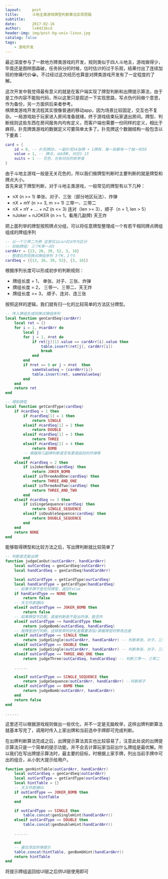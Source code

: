 ```yaml
---
layout:     post
title:      斗地主类游戏牌型判断算法实现思路
subtitle:   
date:       2017-02-16
author:     lx8421bcd
header-img: img/post-bg-unix-linux.jpg
catalog: false
tags:
    - 游戏开发
---
```


最近深度参与了一款地方牌类游戏的开发，规则类似于四人斗地主，游戏做得少，毕竟还是图样图森破，任务拆分的时候，估时估计的过于乐观，结果付出了连续加班的惨痛代价😭。不过经过这次经历也算是对牌类游戏开发有了一定程度的了解。  

这次开发中我觉得最有意义的就是在客户端实现了牌型判断和出牌提示算法，由于是工作内容不能贴代码，所以这里只是叙述一下实现思路，写点伪代码做个意思，作为备份，另一方面供后来者参考。  
棋牌类游戏开发流程其实很像普通的移动app，因为场景比较固定，交互也不复杂。一局游戏始于玩家进入房间准备就绪，终于游戏结束玩家退出房间。牌型、判断规则这些东西在房间服务内均有定义，而客户端也需要一份同样的定义，相比于麻将，扑克牌类游戏的数据定义可要简单太多了。扑克牌这个数据结构一般包含以下要素：
```lua
card = {
    id = 0, -- 扑克牌ID，一副扑克54张牌 + 1牌背，每一张都有一个独一的ID
    value = 1, -- 牌点，从A到K，对应1-13
    suits = 1 -- 花色，也有对应的枚举值
}
```
由于斗地主游戏一般是无关花色的，所以我们做牌型判断时主要判断的就是牌型和牌点大小。  
首先来说下牌型判断，对于斗地主类游戏，一般常见的牌型有以下几种：  

* nX (n >= 1) 单张、对子、三张（部分地区玩法）、炸弹
* nX + mY (n >= 3, m >= 1) 三带一、三带二
* nX + nY + ... + nZ (n <= 3) 连对（len >= 3）、顺子（n = 1, len > 5）
* nJoker + nJOKER (n >= 1，看用几副牌) 天王炸

把上面列举的牌型按照牌点分组，可以将任意牌型整理成一个有若干相同牌点牌组组成的牌组序列
```lua
-- 以一个三带二为例 这里仅以cardId作为区分
-- 初始牌组: 三个K带一对3
cardArr = {13, 26, 39, 52, 3, 16}
-- 整理后的同牌点牌组序列 3个K，2个3
cardSeq = {{13, 26, 39, 52}, {3, 16}}
```
根据序列长度可以形成初步的判断规则：
* 牌组长度 = 1， 单张、对子、三张、炸弹 
* 牌组长度 = 2， 三带一、三带二、天王炸
* 牌组长度 >= 3， 顺子、连对、连三张

按照这样的逻辑，我们就有归一化的比较简单的方法区分牌型。  
```lua
-- 传入牌组生成同牌点牌组序列
local function genCardSeq(cardArr)
    local ret = {}
    for i = 1, #cardArr do
        local j
        for j = 1, #ret do
            if ret[j][1].value == cardArr[i].value then
                table.insert(ret[j], cardArr[i])
                break
            end
        end
        if #ret == 0 or j > #ret  then 
            sameValueSeq = {cardArr[i]}
            table.insert(ret, sameValueSeq)
        end
    end
    return ret
end

-- 得到牌型
local function getCardType(cardSeq)
    if #cardSeq = 1 then
        if #cardSeq[1] = 1 then
            return SINGLE
        elseif #cardSeq[1] = 2 then
            return DOUBLE
        elseif #cardSeq[1] = 3 then
            return THREE
        elseif #cardSeq[1] = 4 then
            return BOMB
        -- 根据用几副牌判断是否有更高级别的炸弹等
        end
    elseif #cardSeq = 2 then
        if isJokerBomb(cardSeq) then
            return JOKER_BOMB
        elseif isThreeAndOne(cardSeq) then
            return THREE_AND_ONE
        elseif isThreeAndTwo(cardSeq) then
            return THREE_AND_TWO
        end
    elseif #cardSeq >= 3 then
        if isSingeSequence(cardSeq) then
            return SINGLE_SEQUENCE
        elseif isDoubleSequence(cardSeq) then
            return DOUBLE_SEQUENCE
        end
    end
    return NONE
end

```
能够取得牌型和比较方法之后，写出牌判断就比较简单了
```lua
-- 判断是否能出牌
function judgeCanOut(outCardArr, handCardArr)
    local outCardSeq = genCardSeq(outCardArr)
    local handCardSeq = genCardSeq(handCardArr)

    local outCardType = getCardType(ourCardSeq)
    local handCardType = getCardType(handCardSeq)
    -- 如果手牌不是任何牌型，返回false
    if handCardType == NONE then 
        return false
    -- 天王炸直接GG
    elseif outCardType == JOKER_BOMB then
        return false
    -- 如果牌型不匹配，直接判断是不是出炸弹，能否炸
    elseif outCardType ~= handCardType then
        return judgeBomb(outCardSeq, handCardSeq)
    -- 按牌型进行判断，这样枚举的好处是需要添加/屏蔽牌型时修改迅速
    elseif outCardType == SINGLE then
        return judgeSingle(outCardArr, handCardArr) -- 判断单张、对子、三张的方法
    elseif outCardType == DOUBLE then
        return judgeSingle(outCardArr, handCardArr) -- 判断单张、对子、三张的方法
    elseif outCardType == THREE_AND_ONE then
        return judgeThree(outCardSeq, handCardSeq) -- 判断三带一、三带二

    ......

    elseif outCardType == SINGLE_SEQUENCE then
        return judgeSequence(outCardArr, handCardArr) --判断顺子
    elseif outCardType == BOMB then 
        return judgeBomb(outCardArr, handCardArr)
    end
    return false
end

......

```
这里还可以根据游戏规则做出一些优化，并不一定是无脑枚举，这样出牌判断算法就基本写完了，调用时传入上家出牌和当前选中手牌即可完成判断。  

在出牌判断算法完成之后，出牌提示算法其实也比较容易了，注意此处说的出牌提示算法只是一个简单的提示功能，并不会去计算玩家当前出什么牌组是最优解。所以我们在写出牌提示算法时，最主要的目标，时根据上家手牌，列出当前手牌中可出的组合，从小到大提示给用户。
```lua
function genHintTable(outCardArr, handCardArr)
    local outCardSeq = genCardSeq(outCardArr)
    local outCardType = getCardType(ourCardSeq)
    local hintTable = {}
    -- 天王炸直接GG
    if outCardType == JOKER_BOMB then
        return hintTable
    end

    if outCardType == SINGLE then
        table.concat(genSingleHint(handCardArr))
    elseif outCardType == DOUBLE then
        table.concat(genDoubleHint(handCardArr))

    ......

    end
    -- 最后添加炸弹提示
    table.concat(hintTable, genBombHint(handCardArr))
    return hintTable
end
```
将提示牌组返回给UI层之后供UI层使用即可
